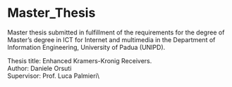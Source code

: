 # Master_Thesis
Master thesis submitted in fulfillment of the requirements for the degree of Master’s degree in ICT for Internet and multimedia in the Department of Information Engineering, University of Padua (UNIPD).

Thesis title: Enhanced Kramers-Kronig Receivers.\
Author: Daniele Orsuti\
Supervisor: Prof. Luca Palmieri\
